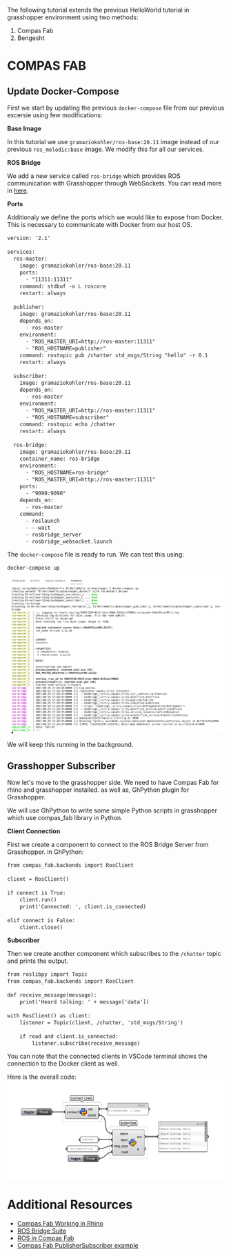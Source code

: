
The following tutorial extends the previous HelloWorld tutorial in grasshopper environment using two methods:
1. Compas Fab
2. Bengesht



# COMPAS FAB

## Update Docker-Compose 
First we start by updating the previous `docker-compose` file from our previous excersie using few modifications:

**Base Image**

In this tutorial we use `gramaziokohler/ros-base:20.11` image instead of our previous `ros_melodic:base` image.
We modify this for all our services.

**ROS Bridge**

We add a new service called `ros-bridge` which provides ROS communication with Grasshopper through WebSockets. You can read more in [here](https://wiki.ros.org/rosbridge_suite).

**Ports**

Additionaly we define the ports which we would like to expose from Docker. This is necessary to communicate with Docker from our host OS.

```
version: '2.1'

services:
  ros-master:
    image: gramaziokohler/ros-base:20.11
    ports:
      - "11311:11311"
    command: stdbuf -o L roscore
    restart: always

  publisher:
    image: gramaziokohler/ros-base:20.11
    depends_on:
      - ros-master
    environment:
      - "ROS_MASTER_URI=http://ros-master:11311"
      - "ROS_HOSTNAME=publisher"
    command: rostopic pub /chatter std_msgs/String "hello" -r 0.1
    restart: always

  subscriber:
    image: gramaziokohler/ros-base:20.11
    depends_on:
      - ros-master
    environment:
      - "ROS_MASTER_URI=http://ros-master:11311"
      - "ROS_HOSTNAME=subscriber"
    command: rostopic echo /chatter
    restart: always

  ros-bridge:
    image: gramaziokohler/ros-base:20.11
    container_name: ros-bridge
    environment:
      - "ROS_HOSTNAME=ros-bridge"
      - "ROS_MASTER_URI=http://ros-master:11311"
    ports:
      - "9090:9090"
    depends_on:
      - ros-master
    command:
      - roslaunch
      - --wait
      - rosbridge_server
      - rosbridge_websocket.launch
```

The `docker-compose` file is ready to run. We can test this using:
```
docker-compose up
```
![Terminal Output](media/first_try.png)


We will keep this running in the background.

## Grasshopper Subscriber

Now let's move to the grasshopper side.
We need to have Compas Fab for rhino and grasshopper installed. as well as, GhPython plugin for Grasshopper.

We will use GhPython to write some simple Python scripts in grasshopper which use compas_fab library in Python.

**Client Connection**

First we create a component to connect to the ROS Bridge Server from Grasshopper.
in GhPython:

```
from compas_fab.backends import RosClient

client = RosClient()

if connect is True:
    client.run()
    print('Connected: ', client.is_connected)
    
elif connect is False:
    client.close()
```

**Subscriber**

Then we create another component which subscribes to the `/chatter` topic and prints the output.

```
from roslibpy import Topic
from compas_fab.backends import RosClient

def receive_message(message):
    print('Heard talking: ' + message['data'])

with RosClient() as client:
    listener = Topic(client, /chatter, 'std_msgs/String')

    if read and client.is_connected:
        listener.subscribe(receive_message)
```
You can note that the connected clients in VSCode terminal shows the connection to the Docker client as well.

Here is the overall code:
![grasshopper](media/CompasFab.png)

# Additional Resources
- [Compas Fab Working in Rhino](https://gramaziokohler.github.io/compas_fab/latest/getting_started.html#working-in-rhino-1)
- [ROS Bridge Suite](https://wiki.ros.org/rosbridge_suite)
- [ROS in Compas Fab](https://gramaziokohler.github.io/compas_fab/latest/backends/ros.html#ros-backend)
- [Compas Fab PublisherSubscriber example](https://gramaziokohler.github.io/compas_fab/latest/examples/03_backends_ros/01_ros_examples.html)